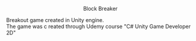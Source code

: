       
<p align = "center" >  Block Breaker </p>
<p>Breakout game created in Unity engine. <br/>
The game was c reated through Udemy course "C# Unity Game Developer 2D"
</p>
